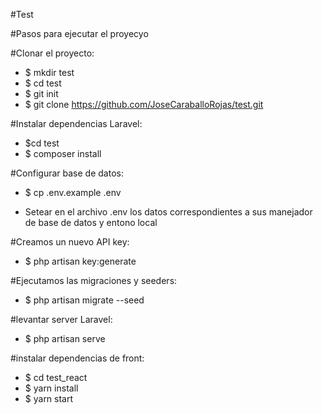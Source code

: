 #Test 

#Pasos para ejecutar el proyecyo

#Clonar el proyecto: 
* $ mkdir test
* $ cd test
* $ git init
* $ git clone https://github.com/JoseCaraballoRojas/test.git


#Instalar dependencias Laravel:
* $cd test
* $ composer install

#Configurar base de datos:
* $ cp .env.example .env

* Setear en el archivo .env los datos correspondientes a sus manejador de base de datos y entono local

#Creamos un nuevo API key:
* $ php artisan key:generate

#Ejecutamos las migraciones y seeders:
* $ php artisan migrate --seed

#levantar server Laravel:
* $ php artisan serve

#instalar dependencias de front:
* $ cd test_react
* $ yarn install
* $ yarn start
